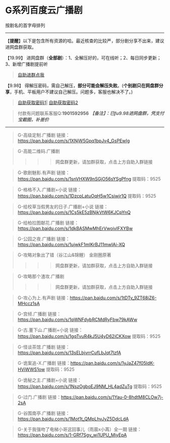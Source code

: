 <h1>G系列百度云广播剧</h1>
按剧名的首字母排列

-----

【**提醒**】以下是包含所有资源的哈。最近核查的比较严，部分剧分享不出来，建议进网盘群获取。


【19.99】 进网盘群（**全部剧**）：1、全解压好的，可在线听；2、每日同步更新；3、新增广播剧提前听
>[自助进群点我](http://pay.tupianmima.com/ma.html)

【9.98】 得解压密码，需自己解压，**部分可能会解压失败**。(**个别剧只在网盘群分享**，手机、平板用户不建议自己解压。问题多，客服也解决不了。)

>[自助获取密码1](http://pay.tupianmima.com/p.php?8tp=t3.13473a126b1998.pg1)|
[自助获取密码2](http://pay.tupianmima.com/p.php?8tp=t2.14178a39b1998.pg1)

>付款有问题联系客服Q:**1901592956**
***【备注】：已fu9.98进网盘群，凭支付宝截图，补差价***

------


>G-高级定制.广播剧
链接：https://pan.baidu.com/s/1XNjW5Gpq1bpJv4_GsPEwIg

>G-高能二维码.广播剧
>>>>网盘群更新，请加群获取，点击上方自助入群链接

>G-歌剧魅影.有声剧
链接：https://pan.baidu.com/s/1snVHXW9nSGjO56sYSgPfng
提取码：9525
 
>G-格格不入.广播剧+小说
链接：https://pan.baidu.com/s/1DzcpLatuOqH5w1Csiwjr1Q
提取码：9525 
 
>G-给校草当假男友的日子.广播剧+小说
链接：https://pan.baidu.com/s/1Cs5kE5zBNjkVtW6KJCpYnQ

>G-给柏拉图献花.广播剧
链接：https://pan.baidu.com/s/1dkBASMwMhErVwoivIFXYBw

>G-公园之夜.广播剧
链接：https://pan.baidu.com/s/1ujwkF1mIKrBJ11mwIAi-XQ

>G-攻略对象出了错（谷江山&锦鲤） 金刚圈原著
>>>>网盘群更新，请加群获取，点击上方自助入群链接

>G-攻略那个渣攻.广播剧
>>>>网盘群更新，请加群获取，点击上方自助入群链接

>G-攻心为上.有声剧
链接：https://pan.baidu.com/s/1tDTv_9ZT68iZ6-MHccz1sA

>G-宫倾.广播剧
链接：https://pan.baidu.com/s/1qWNFdybRCMdRyFbw79kAWw

>G-古.董下山.广播剧+小说
链接：https://pan.baidu.com/s/1gqTvuR4kJ5U4yD62iCKXow
提取码：9525 
 
>G-怪谈茶馆.广播剧 
链接：https://pan.baidu.com/s/13sELbjvrrCufLbJqt7IzfA
 
>G-诡案追-X.广播剧
链接：https://pan.baidu.com/s/1yJaZ47f05ldK-HViWWS1ow
提取码：9525
 
>G-诡秘之主.广播剧+小说
链接：https://pan.baidu.com/s/1NszOgboEJ9NM_HL4adZuTg
提取码：9525 
 
>G-过门.广播剧
链接：https://pan.baidu.com/s/1Yau-0-8hdtM8CLOw7j-2sA
 
>G-谷围南亭.广播剧
链接：https://pan.baidu.com/s/1Mot1t_QMpLhvJyZ5DdcLdA
 
>G-关于我强吻了电梯小哥这回事儿（雨晨x小苒）全一期
链接：https://pan.baidu.com/s/1-GRf7Sgy_wi1UPU_MiyEpA

